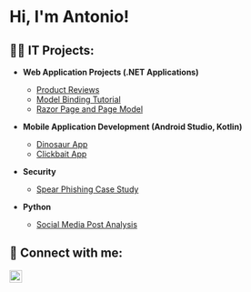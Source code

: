 <h1>Hi, I'm Antonio! </h1>

<h2>👨‍💻 IT Projects:</h2>

- <b>Web Application Projects (.NET Applications)</b>
  - [Product Reviews](https://github.com/wtamucis/homework-6-antonioayala488.git)
  - [Model Binding Tutorial](https://github.com/wtamucis/lab-4-antonioayala488.git)
  - [Razor Page and Page Model](https://github.com/wtamucis/homework-2-antonioayala488.git)
    
- <b>Mobile Application Development (Android Studio, Kotlin)</b>
  - [Dinosaur App](https://github.com/antonioayala488/DinosaursApp.git)
  - [Clickbait App](https://github.com/antonioayala488/Clickbait.git)
 
- <b>Security</b>
  - [Spear Phishing Case Study](https://1drv.ms/p/c/2ac3363fd8f60b3c/EVakGVJP8WtKhTEevPaXQXsBWQRNd6ZQV8PuDT3Q80x4mw?e=3jmM1h)

- <b>Python</b>
  - [Social Media Post Analysis](https://colab.research.google.com/drive/1BdFOTXzs42ZVmALfn45FFR2jWKLisTQX?usp=sharing)


<h2> 🤳 Connect with me:</h2>


[<img align="left" alt="JoshMadakor | LinkedIn" width="22px" src="https://cdn.jsdelivr.net/npm/simple-icons@v3/icons/linkedin.svg" />][linkedin]



[linkedin]: https://linkedin.com/in/antonio-ayala-information-systems


